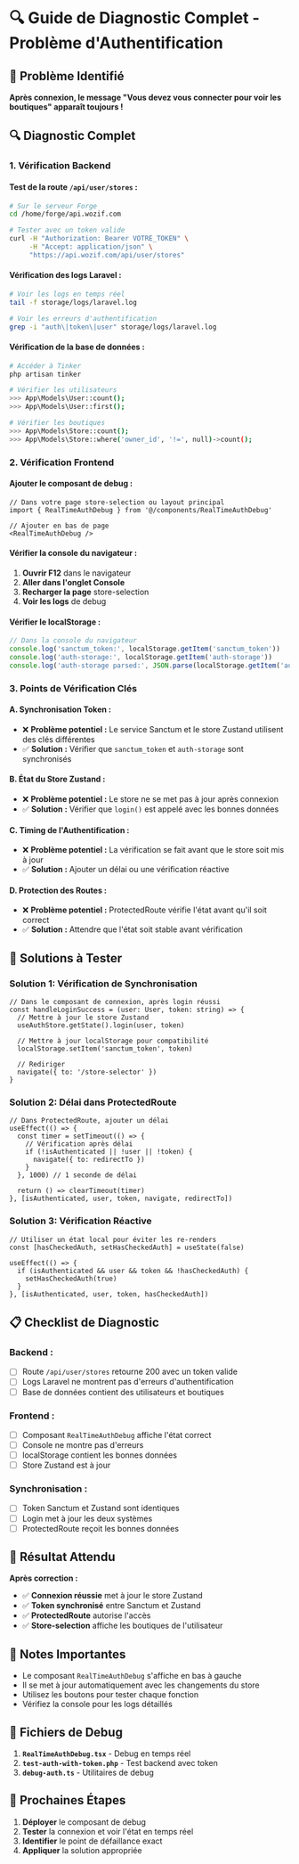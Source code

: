 # 🔍 Guide de Diagnostic Complet - Problème d'Authentification

## 🚨 **Problème Identifié**

**Après connexion, le message "Vous devez vous connecter pour voir les boutiques" apparaît toujours !**

## 🔍 **Diagnostic Complet**

### **1. Vérification Backend**

#### **Test de la route `/api/user/stores` :**
```bash
# Sur le serveur Forge
cd /home/forge/api.wozif.com

# Tester avec un token valide
curl -H "Authorization: Bearer VOTRE_TOKEN" \
     -H "Accept: application/json" \
     "https://api.wozif.com/api/user/stores"
```

#### **Vérification des logs Laravel :**
```bash
# Voir les logs en temps réel
tail -f storage/logs/laravel.log

# Voir les erreurs d'authentification
grep -i "auth\|token\|user" storage/logs/laravel.log
```

#### **Vérification de la base de données :**
```bash
# Accéder à Tinker
php artisan tinker

# Vérifier les utilisateurs
>>> App\Models\User::count();
>>> App\Models\User::first();

# Vérifier les boutiques
>>> App\Models\Store::count();
>>> App\Models\Store::where('owner_id', '!=', null)->count();
```

### **2. Vérification Frontend**

#### **Ajouter le composant de debug :**
```tsx
// Dans votre page store-selection ou layout principal
import { RealTimeAuthDebug } from '@/components/RealTimeAuthDebug'

// Ajouter en bas de page
<RealTimeAuthDebug />
```

#### **Vérifier la console du navigateur :**
1. **Ouvrir F12** dans le navigateur
2. **Aller dans l'onglet Console**
3. **Recharger la page** store-selection
4. **Voir les logs** de debug

#### **Vérifier le localStorage :**
```javascript
// Dans la console du navigateur
console.log('sanctum_token:', localStorage.getItem('sanctum_token'))
console.log('auth-storage:', localStorage.getItem('auth-storage'))
console.log('auth-storage parsed:', JSON.parse(localStorage.getItem('auth-storage') || '{}'))
```

### **3. Points de Vérification Clés**

#### **A. Synchronisation Token :**
- ❌ **Problème potentiel :** Le service Sanctum et le store Zustand utilisent des clés différentes
- ✅ **Solution :** Vérifier que `sanctum_token` et `auth-storage` sont synchronisés

#### **B. État du Store Zustand :**
- ❌ **Problème potentiel :** Le store ne se met pas à jour après connexion
- ✅ **Solution :** Vérifier que `login()` est appelé avec les bonnes données

#### **C. Timing de l'Authentification :**
- ❌ **Problème potentiel :** La vérification se fait avant que le store soit mis à jour
- ✅ **Solution :** Ajouter un délai ou une vérification réactive

#### **D. Protection des Routes :**
- ❌ **Problème potentiel :** ProtectedRoute vérifie l'état avant qu'il soit correct
- ✅ **Solution :** Attendre que l'état soit stable avant vérification

## 🚀 **Solutions à Tester**

### **Solution 1: Vérification de Synchronisation**
```tsx
// Dans le composant de connexion, après login réussi
const handleLoginSuccess = (user: User, token: string) => {
  // Mettre à jour le store Zustand
  useAuthStore.getState().login(user, token)
  
  // Mettre à jour localStorage pour compatibilité
  localStorage.setItem('sanctum_token', token)
  
  // Rediriger
  navigate({ to: '/store-selector' })
}
```

### **Solution 2: Délai dans ProtectedRoute**
```tsx
// Dans ProtectedRoute, ajouter un délai
useEffect(() => {
  const timer = setTimeout(() => {
    // Vérification après délai
    if (!isAuthenticated || !user || !token) {
      navigate({ to: redirectTo })
    }
  }, 1000) // 1 seconde de délai
  
  return () => clearTimeout(timer)
}, [isAuthenticated, user, token, navigate, redirectTo])
```

### **Solution 3: Vérification Réactive**
```tsx
// Utiliser un état local pour éviter les re-renders
const [hasCheckedAuth, setHasCheckedAuth] = useState(false)

useEffect(() => {
  if (isAuthenticated && user && token && !hasCheckedAuth) {
    setHasCheckedAuth(true)
  }
}, [isAuthenticated, user, token, hasCheckedAuth])
```

## 📋 **Checklist de Diagnostic**

### **Backend :**
- [ ] Route `/api/user/stores` retourne 200 avec un token valide
- [ ] Logs Laravel ne montrent pas d'erreurs d'authentification
- [ ] Base de données contient des utilisateurs et boutiques

### **Frontend :**
- [ ] Composant `RealTimeAuthDebug` affiche l'état correct
- [ ] Console ne montre pas d'erreurs
- [ ] localStorage contient les bonnes données
- [ ] Store Zustand est à jour

### **Synchronisation :**
- [ ] Token Sanctum et Zustand sont identiques
- [ ] Login met à jour les deux systèmes
- [ ] ProtectedRoute reçoit les bonnes données

## 🎯 **Résultat Attendu**

**Après correction :**
- ✅ **Connexion réussie** met à jour le store Zustand
- ✅ **Token synchronisé** entre Sanctum et Zustand
- ✅ **ProtectedRoute** autorise l'accès
- ✅ **Store-selection** affiche les boutiques de l'utilisateur

## 📝 **Notes Importantes**

- Le composant `RealTimeAuthDebug` s'affiche en bas à gauche
- Il se met à jour automatiquement avec les changements du store
- Utilisez les boutons pour tester chaque fonction
- Vérifiez la console pour les logs détaillés

## 🔧 **Fichiers de Debug**

1. **`RealTimeAuthDebug.tsx`** - Debug en temps réel
2. **`test-auth-with-token.php`** - Test backend avec token
3. **`debug-auth.ts`** - Utilitaires de debug

## 🎉 **Prochaines Étapes**

1. **Déployer** le composant de debug
2. **Tester** la connexion et voir l'état en temps réel
3. **Identifier** le point de défaillance exact
4. **Appliquer** la solution appropriée
